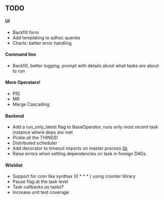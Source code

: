 TODO
-----
#### UI
* Backfill form
* Add templating to adhoc queries
* Charts: better error handling

#### Command line
* Backfill, better logging, prompt with details about what tasks are about to run

#### More Operators!
* PIG
* MR
* Merge Cascading

#### Backend
* Add a run_only_latest flag to BaseOperator, runs only most recent task instance where deps are met
* Pickle all the THINGS!
* Distributed scheduler
* Add decorator to timeout imports on master process [lib](https://github.com/pnpnpn/timeout-decorator)
* Raise errors when setting dependencies on task in foreign DAGs

#### Wishlist
* Support for cron like synthax (0 * * * ) using croniter library
* Pause flag at the task level
* Task callbacks as tasks?
* Increase unit test coverage
